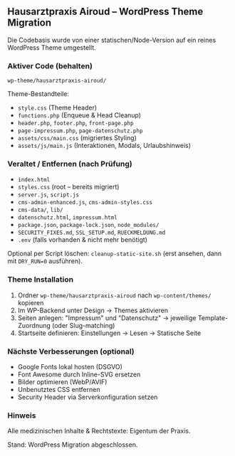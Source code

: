## Hausarztpraxis Airoud – WordPress Theme Migration

Die Codebasis wurde von einer statischen/Node-Version auf ein reines WordPress Theme umgestellt.

### Aktiver Code (behalten)
`wp-theme/hausarztpraxis-airoud/`

Theme-Bestandteile:
* `style.css` (Theme Header)
* `functions.php` (Enqueue & Head Cleanup)
* `header.php`, `footer.php`, `front-page.php`
* `page-impressum.php`, `page-datenschutz.php`
* `assets/css/main.css` (migriertes Styling)
* `assets/js/main.js` (Interaktionen, Modals, Urlaubshinweis)

### Veraltet / Entfernen (nach Prüfung)
* `index.html`
* `styles.css` (root – bereits migriert)
* `server.js`, `script.js`
* `cms-admin-enhanced.js`, `cms-admin-styles.css`
* `cms-data/`, `lib/`
* `datenschutz.html`, `impressum.html`
* `package.json`, `package-lock.json`, `node_modules/`
* `SECURITY_FIXES.md`, `SSL_SETUP.md`, `RUECKMELDUNG.md`
* `.env` (falls vorhanden & nicht mehr benötigt)

Optional per Script löschen: `cleanup-static-site.sh` (erst ansehen, dann mit `DRY_RUN=0` ausführen).

### Theme Installation
1. Ordner `wp-theme/hausarztpraxis-airoud` nach `wp-content/themes/` kopieren
2. Im WP-Backend unter Design → Themes aktivieren
3. Seiten anlegen: "Impressum" und "Datenschutz" → jeweilige Template-Zuordnung (oder Slug-matching)
4. Startseite definieren: Einstellungen → Lesen → Statische Seite

### Nächste Verbesserungen (optional)
* Google Fonts lokal hosten (DSGVO)
* Font Awesome durch Inline-SVG ersetzen
* Bilder optimieren (WebP/AVIF)
* Unbenutztes CSS entfernen
* Security Header via Serverkonfiguration setzen

### Hinweis
Alle medizinischen Inhalte & Rechtstexte: Eigentum der Praxis.

Stand: WordPress Migration abgeschlossen.